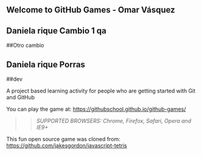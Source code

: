 ## Welcome to GitHub Games - Omar Vásquez

## Daniela rique Cambio 1 qa

##Otro cambio
## Daniela rique Porras
##dev

A project based learning activity for people who are getting started with Git and GitHub

You can play the game at: https://githubschool.github.io/github-games/

>> _*SUPPORTED BROWSERS*: Chrome, Firefox, Safari, Opera and IE9+_

This fun open source game was cloned from: https://github.com/jakesgordon/javascript-tetris
